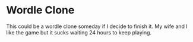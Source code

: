 # Wordle Clone

This could be a wordle clone someday if I decide to finish it.
My wife and I like the game but it sucks waiting 24 hours to keep playing.
